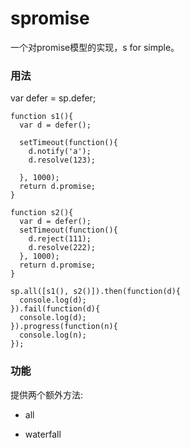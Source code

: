 # spromise

一个对promise模型的实现，s for simple。

### 用法

  var defer = sp.defer;

    function s1(){
      var d = defer();

      setTimeout(function(){
        d.notify('a');
        d.resolve(123);

      }, 1000);
      return d.promise;
    }

    function s2(){
      var d = defer();
      setTimeout(function(){
        d.reject(111);
        d.resolve(222);
      }, 1000);
      return d.promise;
    }

    sp.all([s1(), s2()]).then(function(d){
      console.log(d);
    }).fail(function(d){
      console.log(d);
    }).progress(function(n){
      console.log(n);
    });
    
### 功能

提供两个额外方法:
  
+ all

+ waterfall